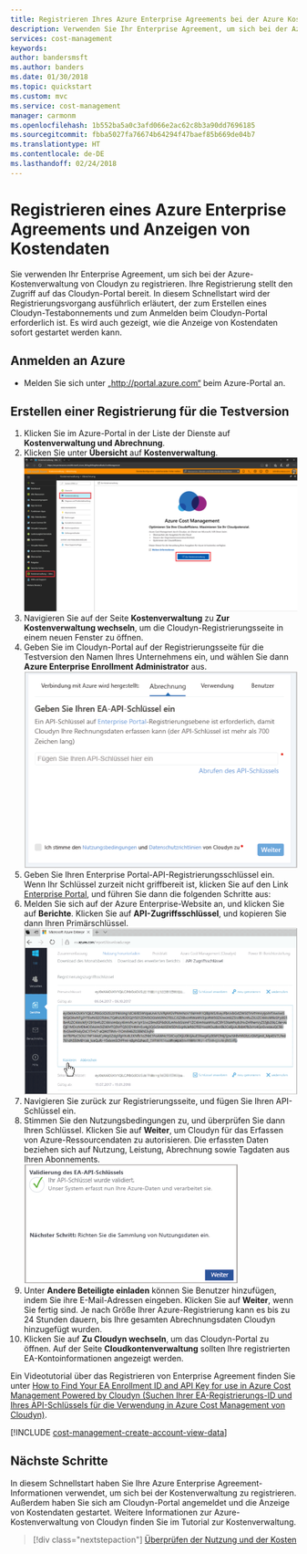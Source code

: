 ```yaml
---
title: Registrieren Ihres Azure Enterprise Agreements bei der Azure Kostenverwaltung | Microsoft Docs
description: Verwenden Sie Ihr Enterprise Agreement, um sich bei der Azure-Kostenverwaltung von Cloudyn zu registrieren.
services: cost-management
keywords: 
author: bandersmsft
ms.author: banders
ms.date: 01/30/2018
ms.topic: quickstart
ms.custom: mvc
ms.service: cost-management
manager: carmonm
ms.openlocfilehash: 1b552ba5a0c3afd066e2ac62c8b3a90dd7696185
ms.sourcegitcommit: fbba5027fa76674b64294f47baef85b669de04b7
ms.translationtype: HT
ms.contentlocale: de-DE
ms.lasthandoff: 02/24/2018
---
```

# <a name="register-an-azure-enterprise-agreement-and-view-cost-data"></a>Registrieren eines Azure Enterprise Agreements und Anzeigen von Kostendaten

Sie verwenden Ihr Enterprise Agreement, um sich bei der Azure-Kostenverwaltung von Cloudyn zu registrieren. Ihre Registrierung stellt den Zugriff auf das Cloudyn-Portal bereit. In diesem Schnellstart wird der Registrierungsvorgang ausführlich erläutert, der zum Erstellen eines Cloudyn-Testabonnements und zum Anmelden beim Cloudyn-Portal erforderlich ist. Es wird auch gezeigt, wie die Anzeige von Kostendaten sofort gestartet werden kann.

## <a name="log-in-to-azure"></a>Anmelden an Azure

- Melden Sie sich unter „http://portal.azure.com“ beim Azure-Portal an.

## <a name="create-a-trial-registration"></a>Erstellen einer Registrierung für die Testversion

1. Klicken Sie im Azure-Portal in der Liste der Dienste auf **Kostenverwaltung und Abrechnung**.
2. Klicken Sie unter **Übersicht** auf **Kostenverwaltung**.  
    ![Seite „Kostenverwaltung“](./media/quick-register-ea/cost-mgt-billing-service.png)
3. Navigieren Sie auf der Seite **Kostenverwaltung** zu **Zur Kostenverwaltung wechseln**, um die Cloudyn-Registrierungsseite in einem neuen Fenster zu öffnen.
4. Geben Sie im Cloudyn-Portal auf der Registrierungsseite für die Testversion den Namen Ihres Unternehmens ein, und wählen Sie dann **Azure Enterprise Enrollment Administrator** aus.  
    ![Registrierung der Testversion](./media/quick-register-ea/trial-reg.png)
5. Geben Sie Ihren Enterprise Portal-API-Registrierungsschlüssel ein. Wenn Ihr Schlüssel zurzeit nicht griffbereit ist, klicken Sie auf den Link [Enterprise Portal](https://ea.azure.com), und führen Sie dann die folgenden Schritte aus:
  1. Melden Sie sich auf der Azure Enterprise-Website an, und klicken Sie auf **Berichte**. Klicken Sie auf **API-Zugriffsschlüssel**, und kopieren Sie dann Ihren Primärschlüssel.  
    ![EA-API-Schlüssel](./media/quick-register-ea/ea-key.png)
  3. Navigieren Sie zurück zur Registrierungsseite, und fügen Sie Ihren API-Schlüssel ein.
6. Stimmen Sie den Nutzungsbedingungen zu, und überprüfen Sie dann Ihren Schlüssel. Klicken Sie auf **Weiter**, um Cloudyn für das Erfassen von Azure-Ressourcendaten zu autorisieren. Die erfassten Daten beziehen sich auf Nutzung, Leistung, Abrechnung sowie Tagdaten aus Ihren Abonnements.  
    ![Schlüsselüberprüfung](./media/quick-register-ea/ea-key-validated.png)
7. Unter **Andere Beteiligte einladen** können Sie Benutzer hinzufügen, indem Sie ihre E-Mail-Adressen eingeben. Klicken Sie auf **Weiter**, wenn Sie fertig sind. Je nach Größe Ihrer Azure-Registrierung kann es bis zu 24 Stunden dauern, bis Ihre gesamten Abrechnungsdaten Cloudyn hinzugefügt wurden.
8. Klicken Sie auf **Zu Cloudyn wechseln**, um das Cloudyn-Portal zu öffnen. Auf der Seite **Cloudkontenverwaltung** sollten Ihre registrierten EA-Kontoinformationen angezeigt werden.

Ein Videotutorial über das Registrieren von Enterprise Agreement finden Sie unter [How to Find Your EA Enrollment ID and API Key for use in Azure Cost Management Powered by Cloudyn (Suchen Ihrer EA-Registrierungs-ID und Ihres API-Schlüssels für die Verwendung in Azure Cost Management von Cloudyn)](https://youtu.be/u_phLs_udig).

[!INCLUDE [cost-management-create-account-view-data](../../includes/cost-management-create-account-view-data.md)]

## <a name="next-steps"></a>Nächste Schritte

In diesem Schnellstart haben Sie Ihre Azure Enterprise Agreement-Informationen verwendet, um sich bei der Kostenverwaltung zu registrieren. Außerdem haben Sie sich am Cloudyn-Portal angemeldet und die Anzeige von Kostendaten gestartet. Weitere Informationen zur Azure-Kostenverwaltung von Cloudyn finden Sie im Tutorial zur Kostenverwaltung.

> [!div class="nextstepaction"]
> [Überprüfen der Nutzung und der Kosten](./tutorial-review-usage.md)
